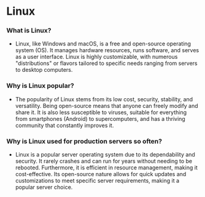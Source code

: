 # Linux

### What is Linux?

- Linux, like Windows and macOS, is a free and open-source operating system (OS). It manages hardware resources, runs software, and serves as a user interface. Linux is highly customizable, with numerous "distributions" or flavors tailored to specific needs ranging from servers to desktop computers.

### Why is Linux popular?

- The popularity of Linux stems from its low cost, security, stability, and versatility. Being open-source means that anyone can freely modify and share it. It is also less susceptible to viruses, suitable for everything from smartphones (Android) to supercomputers, and has a thriving community that constantly improves it.

### Why is Linux used for production servers so often?

- Linux is a popular server operating system due to its dependability and security. It rarely crashes and can run for years without needing to be rebooted. Furthermore, it is efficient in resource management, making it cost-effective. Its open-source nature allows for quick updates and customizations to meet specific server requirements, making it a popular server choice.
